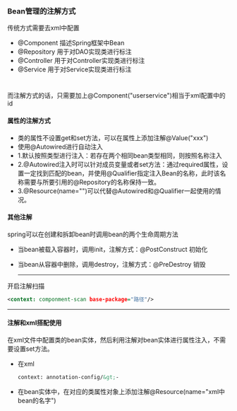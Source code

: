 ### Bean管理的注解方式
传统方式需要去xml中配置<bean id="" class=""></bean>
- @Component 描述Spring框架中Bean
- @Repository 用于对DAO实现类进行标注
- @Controller 用于对Controller实现类进行标注
- @Service 用于对Service实现类进行标注
#
而注解方式的话，只需要加上@Component("userservice")相当于xml配置中的id
#### 属性的注解方式
- 类的属性不设置get和set方法，可以在属性上添加注解@Value("xxx")
- 使用@Autowired进行自动注入 
- 1.默认按照类型进行注入：若存在两个相同bean类型相同，则按照名称注入
- 2.@Autowired注入时可以针对成员变量或者set方法：通过required属性，设置一定找到匹配的bean，并使用@Qualifier指定注入Bean的名称，此时该名称需要与所要引用的@Repository的名称保持一致。
- 3.@Resource(name="")可以代替@Autowired和@Qualifier一起使用的情况。
#### 其他注解

spring可以在创建和拆卸bean时调用bean的两个生命周期方法
<bean id="" class="" init_method="init" destroy-method="destroy"/>

- 当bean被载入容器时，调用init，注解方式：@PostConstruct 初始化

- 当bean从容器中删除，调用destroy，注解方式：@PreDestroy 销毁

  ------

开启注解扫描 

```xml
<context: componment-scan base-package="路径"/>
```

------

#### 注解和xml搭配使用

在xml文件中配置类的bean实体，然后利用注解对bean实体进行属性注入，不需要设置set方法。

- 在xml

  ```xml
  context: annotation-config/&gt;-
  ```

- 在bean实体中，在对应的类属性对象上添加注解@Resource(name="xml中bean的名字")
